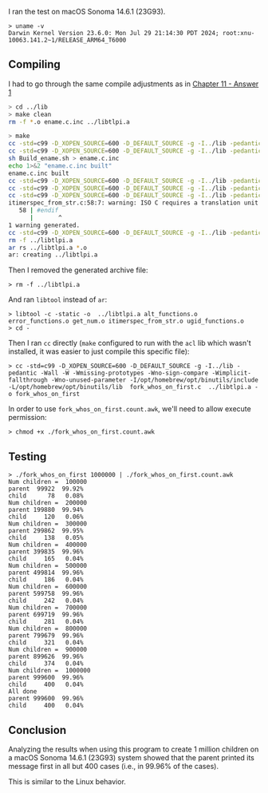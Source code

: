 I ran the test on macOS Sonoma 14.6.1 (23G93).

```
> uname -v
Darwin Kernel Version 23.6.0: Mon Jul 29 21:14:30 PDT 2024; root:xnu-10063.141.2~1/RELEASE_ARM64_T6000
```

## Compiling
I had to go through the same compile adjustments as in [Chapter 11 - Answer 1](../chapter_11/01.md)

```bash
> cd ../lib
> make clean
rm -f *.o ename.c.inc ../libtlpi.a

> make
cc -std=c99 -D_XOPEN_SOURCE=600 -D_DEFAULT_SOURCE -g -I../lib -pedantic -Wall -W -Wmissing-prototypes -Wno-sign-compare -Wimplicit-fallthrough -Wno-unused-parameter -I/opt/homebrew/opt/binutils/include  -c -o alt_functions.o alt_functions.c
cc -std=c99 -D_XOPEN_SOURCE=600 -D_DEFAULT_SOURCE -g -I../lib -pedantic -Wall -W -Wmissing-prototypes -Wno-sign-compare -Wimplicit-fallthrough -Wno-unused-parameter -I/opt/homebrew/opt/binutils/include  -c -o curr_time.o curr_time.c
sh Build_ename.sh > ename.c.inc
echo 1>&2 "ename.c.inc built"
ename.c.inc built
cc -std=c99 -D_XOPEN_SOURCE=600 -D_DEFAULT_SOURCE -g -I../lib -pedantic -Wall -W -Wmissing-prototypes -Wno-sign-compare -Wimplicit-fallthrough -Wno-unused-parameter -I/opt/homebrew/opt/binutils/include  -c -o error_functions.o error_functions.c
cc -std=c99 -D_XOPEN_SOURCE=600 -D_DEFAULT_SOURCE -g -I../lib -pedantic -Wall -W -Wmissing-prototypes -Wno-sign-compare -Wimplicit-fallthrough -Wno-unused-parameter -I/opt/homebrew/opt/binutils/include  -c -o get_num.o get_num.c
cc -std=c99 -D_XOPEN_SOURCE=600 -D_DEFAULT_SOURCE -g -I../lib -pedantic -Wall -W -Wmissing-prototypes -Wno-sign-compare -Wimplicit-fallthrough -Wno-unused-parameter -I/opt/homebrew/opt/binutils/include  -c -o itimerspec_from_str.o itimerspec_from_str.c
itimerspec_from_str.c:58:7: warning: ISO C requires a translation unit to contain at least one declaration [-Wempty-translation-unit]
   58 | #endif
      |       ^
1 warning generated.
cc -std=c99 -D_XOPEN_SOURCE=600 -D_DEFAULT_SOURCE -g -I../lib -pedantic -Wall -W -Wmissing-prototypes -Wno-sign-compare -Wimplicit-fallthrough -Wno-unused-parameter -I/opt/homebrew/opt/binutils/include  -c -o ugid_functions.o ugid_functions.c
rm -f ../libtlpi.a
ar rs ../libtlpi.a *.o
ar: creating ../libtlpi.a
```

Then I removed the generated archive file:
```
> rm -f ../libtlpi.a
```
And ran `libtool` instead of `ar`:
```
> libtool -c -static -o  ../libtlpi.a alt_functions.o error_functions.o get_num.o itimerspec_from_str.o ugid_functions.o
> cd -
```

Then I ran `cc` directly (`make` configured to run with the `acl` lib which wasn't installed, it was easier to just compile this specific file):
```
> cc -std=c99 -D_XOPEN_SOURCE=600 -D_DEFAULT_SOURCE -g -I../lib -pedantic -Wall -W -Wmissing-prototypes -Wno-sign-compare -Wimplicit-fallthrough -Wno-unused-parameter -I/opt/homebrew/opt/binutils/include -L/opt/homebrew/opt/binutils/lib  fork_whos_on_first.c  ../libtlpi.a -o fork_whos_on_first
```

In order to use `fork_whos_on_first.count.awk`, we'll need to allow execute permission:
```
> chmod +x ./fork_whos_on_first.count.awk
```

## Testing
```
> ./fork_whos_on_first 1000000 | ./fork_whos_on_first.count.awk
Num children =  100000
parent  99922  99.92%
child      78   0.08%
Num children =  200000
parent 199880  99.94%
child     120   0.06%
Num children =  300000
parent 299862  99.95%
child     138   0.05%
Num children =  400000
parent 399835  99.96%
child     165   0.04%
Num children =  500000
parent 499814  99.96%
child     186   0.04%
Num children =  600000
parent 599758  99.96%
child     242   0.04%
Num children =  700000
parent 699719  99.96%
child     281   0.04%
Num children =  800000
parent 799679  99.96%
child     321   0.04%
Num children =  900000
parent 899626  99.96%
child     374   0.04%
Num children =  1000000
parent 999600  99.96%
child     400   0.04%
All done
parent 999600  99.96%
child     400   0.04%
```

## Conclusion
Analyzing the results when using this program to create 1 million children on a macOS Sonoma 14.6.1 (23G93) system showed that the parent printed its message first in all but 400 cases (i.e., in 99.96% of the cases).

This is similar to the Linux behavior.
